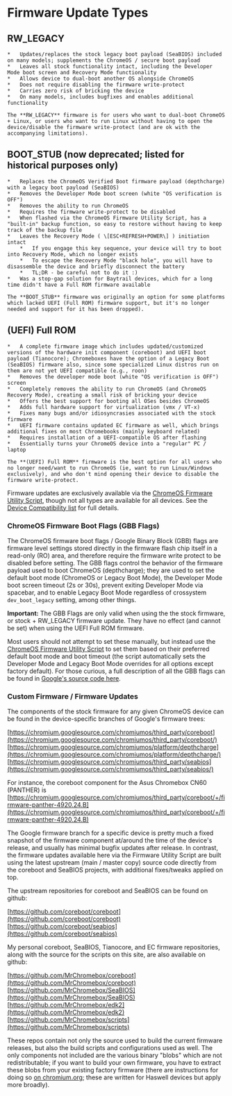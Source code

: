 # Firmware Update Types

##   **RW_LEGACY**
    
    *   Updates/replaces the stock legacy boot payload (SeaBIOS) included on many models; supplements the ChromeOS / secure boot payload
    *   Leaves all stock functionality intact, including the Developer Mode boot screen and Recovery Mode functionality
    *   Allows device to dual-boot another OS alongside ChromeOS
    *   Does not require disabling the firmware write-protect
    *   Carries zero risk of bricking the device
    *   On many models, includes bugfixes and enables additional functionality
    
    The **RW_LEGACY** firmware is for users who want to dual-boot ChromeOS + Linux, or users who want to run Linux without having to open the device/disable the firmware write-protect (and are ok with the accompanying limitations).
    
  
##   **BOOT_STUB** (now deprecated; listed for historical purposes only)
    
    *   Replaces the ChromeOS Verified Boot firmware payload (depthcharge) with a legacy boot payload (SeaBIOS)
    *   Removes the Developer Mode boot screen (white "OS verification is OFF")
    *   Removes the ability to run ChromeOS
    *   Requires the firmware write-protect to be disabled
    *   When flashed via the ChromeOS Firmware Utility Script, has a "built-in" backup function, so easy to restore without having to keep track of the backup file
    *   Leaves the Recovery Mode ( \[ESC+REFRESH+POWER\] ) initiation intact
        *   If you engage this key sequence, your device will try to boot into Recovery Mode, which no longer exists
        *   To escape the Recovery Mode "black hole", you will have to disassemble the device and briefly disconnect the battery
        *   TL;DR - be careful not to do it :)
    *   Was a stop-gap solution for Baytrail devices, which for a long time didn't have a Full ROM firmware available
    
    The **BOOT_STUB** firmware was originally an option for some platforms which lacked UEFI (Full ROM) firmware support, but it's no longer needed and support for it has been dropped).
    
  
##   **(UEFI) Full ROM**
    
    *   A complete firmware image which includes updated/customized versions of the hardware init component (coreboot) and UEFI boot payload (Tianocore); Chromeboxes have the option of a Legacy Boot (SeaBIOS) firmware also, since some specialized Linux distros run on them are not yet UEFI compatible (e.g., roon)
    *   Removes the developer mode boot (white "OS verification is OFF") screen
    *   Completely removes the ability to run ChromeOS (and ChromeOS Recovery Mode), creating a small risk of bricking your device
    *   Offers the best support for booting all OSes besides ChromeOS
    *   Adds full hardware support for virtualization (vmx / VT-x)
    *   Fixes many bugs and/or idiosyncrasies associated with the stock firmware
    *   UEFI firmware contains updated EC firmware as well, which brings additional fixes on most Chromebooks (mainly keyboard related)
    *   Requires installation of a UEFI-compatible OS after flashing
    *   Essentially turns your ChromeOS device into a "regular" PC / laptop
    
    The **(UEFI) Full ROM** firmware is the best option for all users who no longer need/want to run ChromeOS (ie, want to run Linux/Windows exclusively), and who don't mind opening their device to disable the firmware write-protect.
    

  
Firmware updates are exclusively available via the [ChromeOS Firmware Utility Script](/docs/fwscript.md), though not all types are available for all devices. See the [Device Compatibility list](/docs/supported-devices.md) for full details.

  

### ChromeOS Firmware Boot Flags (GBB Flags)

The ChromeOS firmware boot flags / Google Binary Block (GBB) flags are firmware level settings stored directly in the firmware flash chip itself in a read-only (RO) area, and therefore require the firmware write protect to be disabled before setting. The GBB flags control the behavior of the firmware payload used to boot ChromeOS (depthcharge); they are used to set the default boot mode (ChromeOS or Legacy Boot Mode), the Developer Mode boot screen timeout (2s or 30s), prevent exiting Developer Mode via spacebar, and to enable Legacy Boot Mode regardless of crossystem `dev_boot_legacy` setting, among other things.

**Important:** The GBB Flags are only valid when using the the stock firmware, or stock + RW_LEGACY firmware update. They have no effect (and cannot be set) when using the UEFI Full ROM firmware.

Most users should not attempt to set these manually, but instead use the [ChromeOS Firmware Utility Script](/docs/fwscript.md) to set them based on their preferred default boot mode and boot timeout (the script automatically sets the Developer Mode and Legacy Boot Mode overrides for all options except factory default). For those curious, a full description of all the GBB flags can be found in [Google's source code here](https://chromium.googlesource.com/chromiumos/platform/vboot/+/master/_vboot_reference/firmware/include/gbb_header.h).

  

### Custom Firmware / Firmware Updates

The components of the stock firmware for any given ChromeOS device can be found in the device-specific branches of Google's firmware trees:  
  
[https://chromium.googlesource.com/chromiumos/third_party/coreboot](https://chromium.googlesource.com/chromiumos/third_party/coreboot/)  
[https://chromium.googlesource.com/chromiumos/platform/depthcharge](https://chromium.googlesource.com/chromiumos/platform/depthcharge/)  
[https://chromium.googlesource.com/chromiumos/third_party/seabios](https://chromium.googlesource.com/chromiumos/third_party/seabios/)  

For instance, the coreboot component for the Asus Chromebox CN60 (PANTHER) is [https://chromium.googlesource.com/chromiumos/third_party/coreboot/+/firmware-panther-4920.24.B](https://chromium.googlesource.com/chromiumos/third_party/coreboot/+/firmware-panther-4920.24.B)

The Google firmware branch for a specific device is pretty much a fixed snapshot of the firmware component at/around the time of the device's release, and usually has minimal bugfix updates after release. In contrast, the firmware updates available here via the Firmware Utility Script are built using the latest upstream (main / master copy) source code directly from the coreboot and SeaBIOS projects, with additional fixes/tweaks applied on top.

The upstream repositories for coreboot and SeaBIOS can be found on github:  
  
[https://github.com/coreboot/coreboot](https://github.com/coreboot/coreboot)  
[https://github.com/coreboot/seabios](https://github.com/coreboot/seabios)  

My personal coreboot, SeaBIOS, Tianocore, and EC firmware repositories, along with the source for the scripts on this site, are also available on github:  
  
[https://github.com/MrChromebox/coreboot](https://github.com/MrChromebox/coreboot)  
[https://github.com/MrChromebox/SeaBIOS](https://github.com/MrChromebox/SeaBIOS)  
[https://github.com/MrChromebox/edk2](https://github.com/MrChromebox/edk2)  
[https://github.com/MrChromebox/scripts](https://github.com/MrChromebox/scripts)  

These repos contain not only the source used to build the current firmware releases, but also the build scripts and configurations used as well. The only components not included are the various binary "blobs" which are not redistributable; if you want to build your own firmware, you have to extract these blobs from your existing factory firmware (there are instructions for doing so [on chromium.org](http://www.chromium.org/chromium-os/developer-information-for-chrome-os-devices/upstream-coreboot-on-intel-haswell-chromebook); these are written for Haswell devices but apply more broadly).